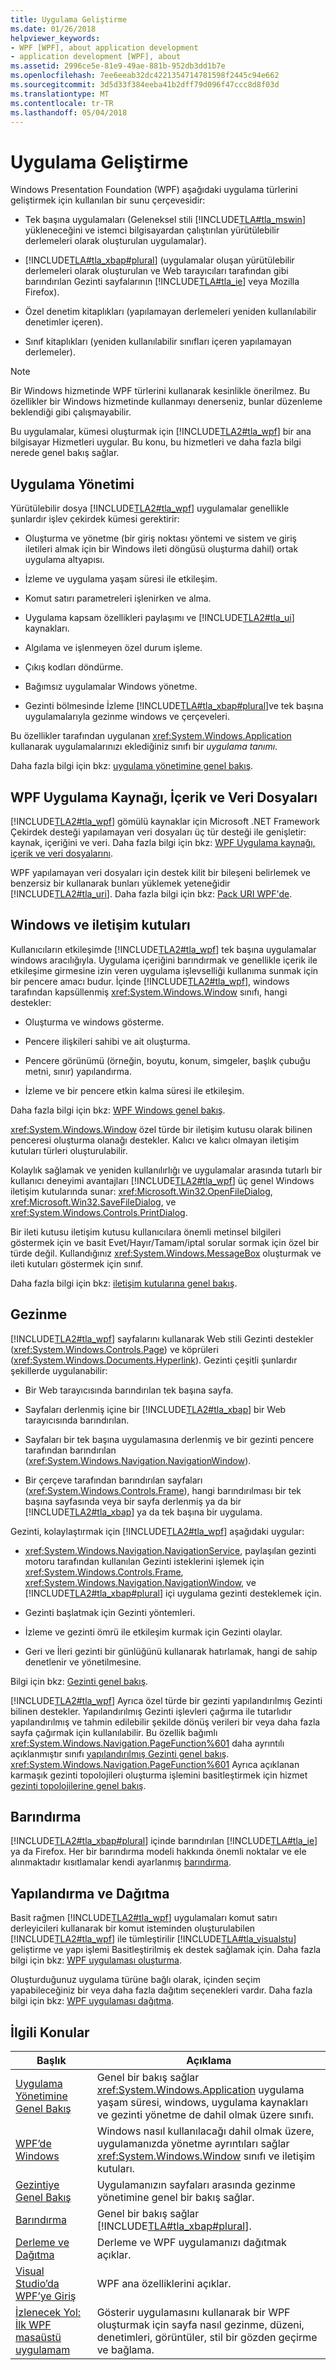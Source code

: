 ```yaml
---
title: Uygulama Geliştirme
ms.date: 01/26/2018
helpviewer_keywords:
- WPF [WPF], about application development
- application development [WPF], about
ms.assetid: 2996ce5e-81e9-49ae-881b-952db3dd1b7e
ms.openlocfilehash: 7ee6eeab32dc4221354714781598f2445c94e662
ms.sourcegitcommit: 3d5d33f384eeba41b2dff79d096f47ccc8d8f03d
ms.translationtype: MT
ms.contentlocale: tr-TR
ms.lasthandoff: 05/04/2018
---
```

# <a name="application-development"></a>Uygulama Geliştirme
<a name="introduction"></a> Windows Presentation Foundation (WPF) aşağıdaki uygulama türlerini geliştirmek için kullanılan bir sunu çerçevesidir:  
  
-   Tek başına uygulamaları (Geleneksel stili [!INCLUDE[TLA#tla_mswin](../../../../includes/tlasharptla-mswin-md.md)] yükleneceğini ve istemci bilgisayardan çalıştırılan yürütülebilir derlemeleri olarak oluşturulan uygulamalar).  
  
-   [!INCLUDE[TLA#tla_xbap#plural](../../../../includes/tlasharptla-xbapsharpplural-md.md)] (uygulamalar oluşan yürütülebilir derlemeleri olarak oluşturulan ve Web tarayıcıları tarafından gibi barındırılan Gezinti sayfalarının [!INCLUDE[TLA#tla_ie](../../../../includes/tlasharptla-ie-md.md)] veya Mozilla Firefox).  
  
-   Özel denetim kitaplıkları (yapılamayan derlemeleri yeniden kullanılabilir denetimler içeren).  
  
-   Sınıf kitaplıkları (yeniden kullanılabilir sınıfları içeren yapılamayan derlemeler).  
  
> [!NOTE]
>  Bir Windows hizmetinde WPF türlerini kullanarak kesinlikle önerilmez. Bu özellikler bir Windows hizmetinde kullanmayı denerseniz, bunlar düzenleme beklendiği gibi çalışmayabilir.  
  
 Bu uygulamalar, kümesi oluşturmak için [!INCLUDE[TLA2#tla_wpf](../../../../includes/tla2sharptla-wpf-md.md)] bir ana bilgisayar Hizmetleri uygular. Bu konu, bu hizmetleri ve daha fazla bilgi nerede genel bakış sağlar.  
  

  
<a name="Application_Management"></a>   
## <a name="application-management"></a>Uygulama Yönetimi  
 Yürütülebilir dosya [!INCLUDE[TLA2#tla_wpf](../../../../includes/tla2sharptla-wpf-md.md)] uygulamalar genellikle şunlardır işlev çekirdek kümesi gerektirir:  
  
-   Oluşturma ve yönetme (bir giriş noktası yöntemi ve sistem ve giriş iletileri almak için bir Windows ileti döngüsü oluşturma dahil) ortak uygulama altyapısı.  
  
-   İzleme ve uygulama yaşam süresi ile etkileşim.  
  
-   Komut satırı parametreleri işlenirken ve alma.  
  
-   Uygulama kapsam özellikleri paylaşımı ve [!INCLUDE[TLA2#tla_ui](../../../../includes/tla2sharptla-ui-md.md)] kaynakları.  
  
-   Algılama ve işlenmeyen özel durum işleme.  
  
-   Çıkış kodları döndürme.  
  
-   Bağımsız uygulamalar Windows yönetme.  
  
-   Gezinti bölmesinde İzleme [!INCLUDE[TLA#tla_xbap#plural](../../../../includes/tlasharptla-xbapsharpplural-md.md)]ve tek başına uygulamalarıyla gezinme windows ve çerçeveleri.  
  
 Bu özellikler tarafından uygulanan <xref:System.Windows.Application> kullanarak uygulamalarınızı eklediğiniz sınıfı bir *uygulama tanımı*.  
  
 Daha fazla bilgi için bkz: [uygulama yönetimine genel bakış](../../../../docs/framework/wpf/app-development/application-management-overview.md).  
  
<a name="WPF_Application_Resource__Content__and_Data_Files"></a>   
## <a name="wpf-application-resource-content-and-data-files"></a>WPF Uygulama Kaynağı, İçerik ve Veri Dosyaları  
 [!INCLUDE[TLA2#tla_wpf](../../../../includes/tla2sharptla-wpf-md.md)] gömülü kaynaklar için Microsoft .NET Framework Çekirdek desteği yapılamayan veri dosyaları üç tür desteği ile genişletir: kaynak, içeriğini ve veri. Daha fazla bilgi için bkz: [WPF Uygulama kaynağı, içerik ve veri dosyalarını](../../../../docs/framework/wpf/app-development/wpf-application-resource-content-and-data-files.md).  
  
 WPF yapılamayan veri dosyaları için destek kilit bir bileşeni belirlemek ve benzersiz bir kullanarak bunları yüklemek yeteneğidir [!INCLUDE[TLA2#tla_uri](../../../../includes/tla2sharptla-uri-md.md)]. Daha fazla bilgi için bkz: [Pack URI WPF'de](../../../../docs/framework/wpf/app-development/pack-uris-in-wpf.md).  
  
<a name="Windows_and_Dialog_Boxes"></a>   
## <a name="windows-and-dialog-boxes"></a>Windows ve iletişim kutuları  
 Kullanıcıların etkileşimde [!INCLUDE[TLA2#tla_wpf](../../../../includes/tla2sharptla-wpf-md.md)] tek başına uygulamalar windows aracılığıyla. Uygulama içeriğini barındırmak ve genellikle içerik ile etkileşime girmesine izin veren uygulama işlevselliği kullanıma sunmak için bir pencere amacı budur. İçinde [!INCLUDE[TLA2#tla_wpf](../../../../includes/tla2sharptla-wpf-md.md)], windows tarafından kapsüllenmiş <xref:System.Windows.Window> sınıfı, hangi destekler:  
  
-   Oluşturma ve windows gösterme.  
  
-   Pencere ilişkileri sahibi ve ait oluşturma.  
  
-   Pencere görünümü (örneğin, boyutu, konum, simgeler, başlık çubuğu metni, sınır) yapılandırma.  
  
-   İzleme ve bir pencere etkin kalma süresi ile etkileşim.  
  
 Daha fazla bilgi için bkz: [WPF Windows genel bakış](../../../../docs/framework/wpf/app-development/wpf-windows-overview.md).  
  
 <xref:System.Windows.Window> özel türde bir iletişim kutusu olarak bilinen penceresi oluşturma olanağı destekler. Kalıcı ve kalıcı olmayan iletişim kutuları türleri oluşturulabilir.  
  
 Kolaylık sağlamak ve yeniden kullanılırlığı ve uygulamalar arasında tutarlı bir kullanıcı deneyimi avantajları [!INCLUDE[TLA2#tla_wpf](../../../../includes/tla2sharptla-wpf-md.md)] üç genel Windows iletişim kutularında sunar: <xref:Microsoft.Win32.OpenFileDialog>, <xref:Microsoft.Win32.SaveFileDialog>, ve <xref:System.Windows.Controls.PrintDialog>.  
  
 Bir ileti kutusu iletişim kutusu kullanıcılara önemli metinsel bilgileri göstermek için ve basit Evet/Hayır/Tamam/iptal sorular sormak için özel bir türde değil. Kullandığınız <xref:System.Windows.MessageBox> oluşturmak ve ileti kutuları göstermek için sınıf.  
  
 Daha fazla bilgi için bkz: [iletişim kutularına genel bakış](../../../../docs/framework/wpf/app-development/dialog-boxes-overview.md).  
  
<a name="Navigation"></a>   
## <a name="navigation"></a>Gezinme  
 [!INCLUDE[TLA2#tla_wpf](../../../../includes/tla2sharptla-wpf-md.md)] sayfalarını kullanarak Web stili Gezinti destekler (<xref:System.Windows.Controls.Page>) ve köprüleri (<xref:System.Windows.Documents.Hyperlink>). Gezinti çeşitli şunlardır şekillerde uygulanabilir:  
  
-   Bir Web tarayıcısında barındırılan tek başına sayfa.  
  
-   Sayfaları derlenmiş içine bir [!INCLUDE[TLA2#tla_xbap](../../../../includes/tla2sharptla-xbap-md.md)] bir Web tarayıcısında barındırılan.  
  
-   Sayfaları bir tek başına uygulamasına derlenmiş ve bir gezinti pencere tarafından barındırılan (<xref:System.Windows.Navigation.NavigationWindow>).  
  
-   Bir çerçeve tarafından barındırılan sayfaları (<xref:System.Windows.Controls.Frame>), hangi barındırılması bir tek başına sayfasında veya bir sayfa derlenmiş ya da bir [!INCLUDE[TLA2#tla_xbap](../../../../includes/tla2sharptla-xbap-md.md)] ya da tek başına bir uygulama.  
  
 Gezinti, kolaylaştırmak için [!INCLUDE[TLA2#tla_wpf](../../../../includes/tla2sharptla-wpf-md.md)] aşağıdaki uygular:  
  
-   <xref:System.Windows.Navigation.NavigationService>, paylaşılan gezinti motoru tarafından kullanılan Gezinti isteklerini işlemek için <xref:System.Windows.Controls.Frame>, <xref:System.Windows.Navigation.NavigationWindow>, ve [!INCLUDE[TLA2#tla_xbap#plural](../../../../includes/tla2sharptla-xbapsharpplural-md.md)] içi uygulama gezinti desteklemek için.  
  
-   Gezinti başlatmak için Gezinti yöntemleri.  
  
-   İzleme ve gezinti ömrü ile etkileşim kurmak için Gezinti olaylar.  
  
-   Geri ve İleri gezinti bir günlüğünü kullanarak hatırlamak, hangi de sahip denetlenir ve yönetilmesine.  
  
 Bilgi için bkz: [Gezinti genel bakış](../../../../docs/framework/wpf/app-development/navigation-overview.md).  
  
 [!INCLUDE[TLA2#tla_wpf](../../../../includes/tla2sharptla-wpf-md.md)] Ayrıca özel türde bir gezinti yapılandırılmış Gezinti bilinen destekler. Yapılandırılmış Gezinti işlevleri çağırma ile tutarlıdır yapılandırılmış ve tahmin edilebilir şekilde dönüş verileri bir veya daha fazla sayfa çağırmak için kullanılabilir. Bu özellik bağımlı <xref:System.Windows.Navigation.PageFunction%601> daha ayrıntılı açıklanmıştır sınıfı [yapılandırılmış Gezinti genel bakış](../../../../docs/framework/wpf/app-development/structured-navigation-overview.md). <xref:System.Windows.Navigation.PageFunction%601> Ayrıca açıklanan karmaşık gezinti topolojileri oluşturma işlemini basitleştirmek için hizmet [gezinti topolojilerine genel bakış](../../../../docs/framework/wpf/app-development/navigation-topologies-overview.md).  
  
<a name="Hosting"></a>   
## <a name="hosting"></a>Barındırma  
 [!INCLUDE[TLA2#tla_xbap#plural](../../../../includes/tla2sharptla-xbapsharpplural-md.md)] içinde barındırılan [!INCLUDE[TLA#tla_ie](../../../../includes/tlasharptla-ie-md.md)] ya da Firefox. Her bir barındırma modeli hakkında önemli noktalar ve ele alınmaktadır kısıtlamalar kendi ayarlanmış [barındırma](../../../../docs/framework/wpf/app-development/hosting-wpf-applications.md).  
  
<a name="Build_and_Deploy"></a>   
## <a name="build-and-deploy"></a>Yapılandırma ve Dağıtma  
 Basit rağmen [!INCLUDE[TLA2#tla_wpf](../../../../includes/tla2sharptla-wpf-md.md)] uygulamaları komut satırı derleyicileri kullanarak bir komut isteminden oluşturulabilen [!INCLUDE[TLA2#tla_wpf](../../../../includes/tla2sharptla-wpf-md.md)] ile tümleştirilir [!INCLUDE[TLA#tla_visualstu](../../../../includes/tlasharptla-visualstu-md.md)] geliştirme ve yapı işlemi Basitleştirilmiş ek destek sağlamak için. Daha fazla bilgi için bkz: [WPF uygulaması oluşturma](../../../../docs/framework/wpf/app-development/building-a-wpf-application-wpf.md).  
  
 Oluşturduğunuz uygulama türüne bağlı olarak, içinden seçim yapabileceğiniz bir veya daha fazla dağıtım seçenekleri vardır. Daha fazla bilgi için bkz: [WPF uygulaması dağıtma](../../../../docs/framework/wpf/app-development/deploying-a-wpf-application-wpf.md).  
  
<a name="related_topics"></a>   
## <a name="related-topics"></a>İlgili Konular  
  
|Başlık|Açıklama|  
|-----------|-----------------|  
|[Uygulama Yönetimine Genel Bakış](../../../../docs/framework/wpf/app-development/application-management-overview.md)|Genel bir bakış sağlar <xref:System.Windows.Application> uygulama yaşam süresi, windows, uygulama kaynakları ve gezinti yönetme de dahil olmak üzere sınıfı.|  
|[WPF’de Windows](../../../../docs/framework/wpf/app-development/windows-in-wpf-applications.md)|Windows nasıl kullanılacağı dahil olmak üzere, uygulamanızda yönetme ayrıntıları sağlar <xref:System.Windows.Window> sınıfı ve iletişim kutuları.|  
|[Gezintiye Genel Bakış](../../../../docs/framework/wpf/app-development/navigation-overview.md)|Uygulamanızın sayfaları arasında gezinme yönetimine genel bir bakış sağlar.|  
|[Barındırma](../../../../docs/framework/wpf/app-development/hosting-wpf-applications.md)|Genel bir bakış sağlar [!INCLUDE[TLA#tla_xbap#plural](../../../../includes/tlasharptla-xbapsharpplural-md.md)].|  
|[Derleme ve Dağıtma](../../../../docs/framework/wpf/app-development/building-and-deploying-wpf-applications.md)|Derleme ve WPF uygulamanızı dağıtmak açıklar.|  
|[Visual Studio’da WPF’ye Giriş](../../../../docs/framework/wpf/getting-started/introduction-to-wpf-in-vs.md)|WPF ana özelliklerini açıklar.|  
|[İzlenecek Yol: İlk WPF masaüstü uygulamam](../../../../docs/framework/wpf/getting-started/walkthrough-my-first-wpf-desktop-application.md)|Gösterir uygulamasını kullanarak bir WPF oluşturmak için sayfa nasıl gezinme, düzeni, denetimleri, görüntüler, stil bir gözden geçirme ve bağlama.|
